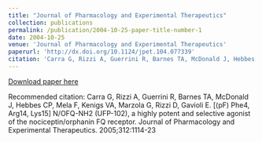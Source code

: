 ```yaml
---
title: "Journal of Pharmacology and Experimental Therapeutics"
collection: publications
permalink: /publication/2004-10-25-paper-title-number-1
date: 2004-10-25
venue: 'Journal of Pharmacology and Experimental Therapeutics'
paperurl: 'http://dx.doi.org/10.1124/jpet.104.077339'
citation: 'Carra G, Rizzi A, Guerrini R, Barnes TA, McDonald J, Hebbes CP, Mela F, Kenigs VA, Marzola G, Rizzi D, Gavioli E. [(pF) Phe4, Arg14, Lys15] N/OFQ-NH2 (UFP-102), a highly potent and selective agonist of the nociceptin/orphanin FQ receptor. Journal of Pharmacology and Experimental Therapeutics. 2005;312:1114-23'
---
```


<a href='http://dx.doi.org/10.1124/jpet.104.077339'>Download paper here</a>

Recommended citation: Carra G, Rizzi A, Guerrini R, Barnes TA, McDonald J, Hebbes CP, Mela F, Kenigs VA, Marzola G, Rizzi D, Gavioli E. [(pF) Phe4, Arg14, Lys15] N/OFQ-NH2 (UFP-102), a highly potent and selective agonist of the nociceptin/orphanin FQ receptor. Journal of Pharmacology and Experimental Therapeutics. 2005;312:1114-23